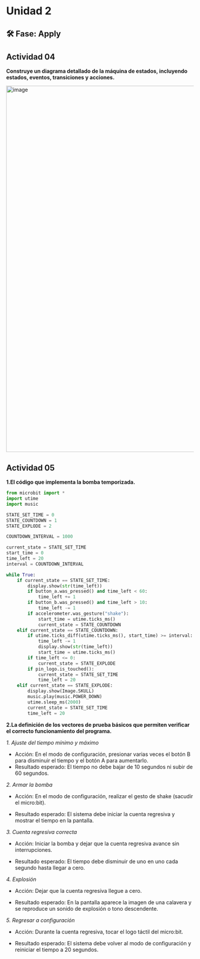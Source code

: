 # Unidad 2


## 🛠 Fase: Apply

## Actividad 04

**Construye un diagrama detallado de la máquina de estados, incluyendo estados, eventos, transiciones y acciones.**  

<img width="741" height="984" alt="image" src="https://github.com/user-attachments/assets/dad0d3d3-9713-49ba-8752-e29656f04817" />

## Actividad 05

**1.El código que implementa la bomba temporizada.**  
``` python
from microbit import *
import utime
import music

STATE_SET_TIME = 0
STATE_COUNTDOWN = 1
STATE_EXPLODE = 2

COUNTDOWN_INTERVAL = 1000

current_state = STATE_SET_TIME
start_time = 0
time_left = 20
interval = COUNTDOWN_INTERVAL

while True:
    if current_state == STATE_SET_TIME:
        display.show(str(time_left))
        if button_a.was_pressed() and time_left < 60:
            time_left += 1
        if button_b.was_pressed() and time_left > 10:
            time_left -= 1
        if accelerometer.was_gesture("shake"):
            start_time = utime.ticks_ms()
            current_state = STATE_COUNTDOWN
    elif current_state == STATE_COUNTDOWN:
        if utime.ticks_diff(utime.ticks_ms(), start_time) >= interval:
            time_left -= 1
            display.show(str(time_left))
            start_time = utime.ticks_ms()
        if time_left <= 0:
            current_state = STATE_EXPLODE
        if pin_logo.is_touched():
            current_state = STATE_SET_TIME
            time_left = 20
    elif current_state == STATE_EXPLODE:
        display.show(Image.SKULL)
        music.play(music.POWER_DOWN)
        utime.sleep_ms(2000)
        current_state = STATE_SET_TIME
        time_left = 20

```

**2.La definición de los vectores de prueba básicos que permiten verificar el correcto funcionamiento del programa.**

*1. Ajuste del tiempo mínimo y máximo*
  
- Acción: En el modo de configuración, presionar varias veces el botón B para disminuir el tiempo y el botón A para aumentarlo.
- Resultado esperado: El tiempo no debe bajar de 10 segundos ni subir de 60 segundos.

*2. Armar la bomba*

- Acción: En el modo de configuración, realizar el gesto de shake (sacudir el micro:bit).

- Resultado esperado: El sistema debe iniciar la cuenta regresiva y mostrar el tiempo en la pantalla.

*3. Cuenta regresiva correcta*

- Acción: Iniciar la bomba y dejar que la cuenta regresiva avance sin interrupciones.

- Resultado esperado: El tiempo debe disminuir de uno en uno cada segundo hasta llegar a cero.

*4. Explosión*

- Acción: Dejar que la cuenta regresiva llegue a cero.

- Resultado esperado: En la pantalla aparece la imagen de una calavera y se reproduce un sonido de explosión o tono descendente.

*5. Regresar a configuración*

- Acción: Durante la cuenta regresiva, tocar el logo táctil del micro:bit.

- Resultado esperado: El sistema debe volver al modo de configuración y reiniciar el tiempo a 20 segundos.

